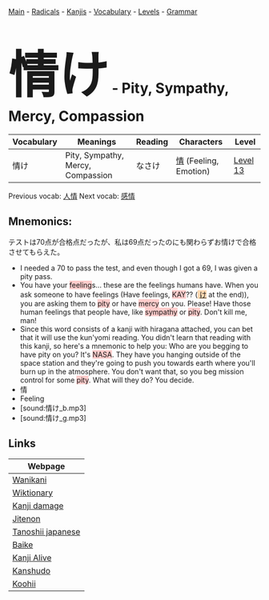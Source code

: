<style> bigfont {font-size: 100px}</style>
[Main](../README.md) -
[Radicals](../radicals.md) -
[Kanjis](../kanjis.md) -
[Vocabulary](../vocabulary.md) -
[Levels](../levels.md) -
[Grammar](../grammar.md)
# <bigfont> 情け</bigfont> - Pity, Sympathy, Mercy, Compassion 

| Vocabulary | Meanings | Reading | Characters | Level |
| --- | --- | --- | --- | --- |
| 情け | Pity, Sympathy, Mercy, Compassion | なさけ |  [情](../kanjis/情.md) (Feeling, Emotion) | [Level 13](../levels/wk_level13.md) |

Previous vocab: [人情](人情.md) Next vocab: [感情](感情.md) 

## Mnemonics:
テストは70点が合格点だったが、私は69点だったのにも関わらずお情けで合格させてもらえた。
* I needed a 70 to pass the test, and even though I got a 69, I was given a pity pass.
* You have your <span style="background-color:#ffcccb"> feeling</span>s... these are the feelings humans have. When you ask someone to have feelings (Have feelings, <span style="background-color:#ffcccb"> KAY</span>?? (<span style="background-color:#fed8b1"> [け](https://jisho.org/search/け)</span> at the end)), you are asking them to <span style="background-color:#ffcccb"> pity</span> or have <span style="background-color:#ffcccb"> mercy</span> on you. Please! Have those human feelings that people have, like <span style="background-color:#ffcccb"> sympathy</span> or <span style="background-color:#ffcccb"> pity</span>. Don't kill me, man!
* Since this word consists of a kanji with hiragana attached, you can bet that it will use the kun'yomi reading. You didn't learn that reading with this kanji, so here's a mnemonic to help you: Who are you begging to have pity on you? It's <span style="background-color:#ffcccb"> NASA</span>. They have you hanging outside of the space station and they're going to push you towards earth where you'll burn up in the atmosphere. You don't want that, so you beg mission control for some <span style="background-color:#ffcccb"> pity</span>. What will they do? You decide.
* 情
* Feeling
* [sound:情け_b.mp3]
* [sound:情け_g.mp3]


## Links 

| Webpage |
| --- |
| [Wanikani          ](https://www.wanikani.com/kanji/情け) |
| [Wiktionary        ](https://en.wiktionary.org/wiki/情け) |
| [Kanji damage      ](http://www.kanjidamage.com/kanji/search?utf8=✓&q=情け) |
| [Jitenon           ](https://jitenon.com/kanji/情け) |
| [Tanoshii japanese ](https://www.tanoshiijapanese.com/dictionary/kanji.cfm?k=情け) |
| [Baike             ](https://baike.baidu.com/item/情け) |
| [Kanji Alive       ](https://app.kanjialive.com/情け) |
| [Kanshudo          ](https://www.kanshudo.com/searchmn?q=情け) |
| [Koohii            ](https://kanji.koohii.com/study/kanji/情け) |
